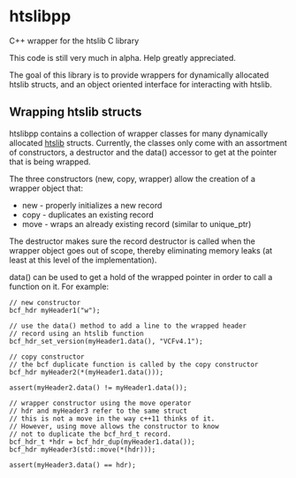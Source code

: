 htslibpp
=======
C++ wrapper for the htslib C library

This code is still very much in alpha.  Help greatly appreciated.

The goal of this library is to provide wrappers for dynamically
allocated htslib structs, and an object oriented interface for
interacting with htslib.

## Wrapping htslib structs

htslibpp contains a collection of wrapper classes for many dynamically
allocated [htslib](https://github.com/samtools/htslib) structs.
Currently, the classes only come with an assortment of constructors, a
destructor and the data() accessor to get at the pointer that is being
wrapped. 

The three constructors (new, copy, wrapper) allow the creation of a wrapper
object that:
- new - properly initializes a new record
- copy - duplicates an existing record
- move - wraps an already existing record (similar to unique_ptr)

The destructor makes sure the record destructor is called when the wrapper
object goes out of scope, thereby eliminating memory leaks (at least
at this level of the implementation).

data() can be used to get a hold of the wrapped pointer in order to call a
function on it.  For example:

    // new constructor
    bcf_hdr myHeader1("w");
    
    // use the data() method to add a line to the wrapped header
    // record using an htslib function
    bcf_hdr_set_version(myHeader1.data(), "VCFv4.1");
    
    // copy constructor
    // the bcf duplicate function is called by the copy constructor
    bcf_hdr myHeader2(*(myHeader1.data()));
    
    assert(myHeader2.data() != myHeader1.data());

    // wrapper constructor using the move operator
    // hdr and myHeader3 refer to the same struct
    // this is not a move in the way c++11 thinks of it.
    // However, using move allows the constructor to know
    // not to duplicate the bcf_hrd_t record.
    bcf_hdr_t *hdr = bcf_hdr_dup(myHeader1.data());
    bcf_hdr myHeader3(std::move(*(hdr)));

    assert(myHeader3.data() == hdr);
    







